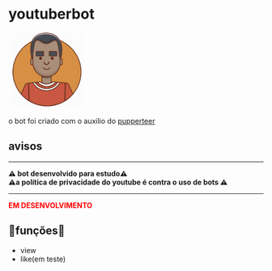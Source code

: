 # youtuberbot

<img src="./src/i.png" style="width:150px;">
<p>o bot foi criado com o auxilio do <a href="https://github.com/puppeteer/puppeteer"> pupperteer</a>
</p>
<h2>avisos</h2>
<hr>
<strong>⚠️ bot desenvolvido para estudo⚠️</strong>
<br>
<strong>⚠️a política de privacidade do youtube é contra o uso de bots ⚠️</strong>

<hr>


<strong style="color:red"> EM DESENVOLVIMENTO</strong>
<h2>🤖funções🤖</h2>
<ul>
<li>view</li>
<li>like(em teste)</li>
</ul>